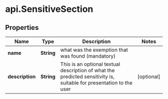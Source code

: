 # api.SensitiveSection

## Properties

Name | Type | Description | Notes
------------ | ------------- | ------------- | -------------
**name** | **String** | what was the exemption that was found (mandatory) | 
**description** | **String** | This is an optional textual description of what the predicted sensitivity is, suitable for presentation to the user | [optional] 


